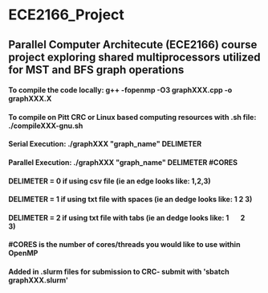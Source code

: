# ECE2166_Project
## Parallel Computer Architecute (ECE2166) course project exploring shared multiprocessors utilized for MST and BFS graph operations 
#### To compile the code locally: g++ -fopenmp -O3 graphXXX.cpp -o graphXXX.X
#### To compile on Pitt CRC or Linux based computing resources with .sh file: ./compileXXX-gnu.sh
####
#### Serial Execution: ./graphXXX "graph_name" DELIMETER
#### Parallel Execution: ./graphXXX "graph_name" DELIMETER #CORES
#### DELIMETER = 0 if using csv file (ie an edge looks like: 1,2,3)
#### DELIMETER = 1 if using txt file with spaces (ie an dedge looks like: 1 2 3)
#### DELIMETER = 2 if using txt file with tabs (ie an dedge looks like: 1 &nbsp;&nbsp;&nbsp;&nbsp;&nbsp; 2 &nbsp;&nbsp;&nbsp;&nbsp;&nbsp; 3)
#### #CORES is the number of cores/threads you would like to use within OpenMP 
####
#### Added in .slurm files for submission to CRC- submit with 'sbatch graphXXX.slurm'
